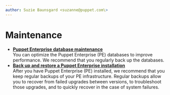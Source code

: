 ```yaml
---
author: Suzie Baunsgard <suzanne@puppet.com\>
---
```


# Maintenance

-   **[Puppet Enterprise database maintenance](pe_database_maintenance.md#)**  
You can optimize the Puppet Enterprise \(PE\) databases to improve performance. We recommend that you regularly back up the databases.
-   **[Back up and restore a Puppet Enterprise installation](back_up_and_restore_a_pe_installation.md#)**  
After you have Puppet Enterprise \(PE\) installed, we recommend that you keep regular backups of your PE infrastructure. Regular backups allow you to recover from failed upgrades between versions, to troubleshoot those upgrades, and to quickly recover in the case of system failures.

